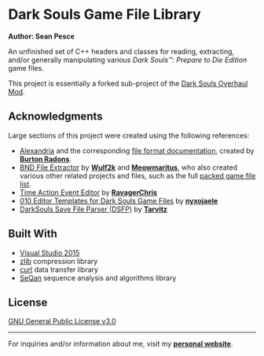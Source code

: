 # Dark Souls Game File Library  
**Author: Sean Pesce**  

An unfinished set of C++ headers and classes for reading, extracting, and/or generally manipulating various *Dark Souls™: Prepare to Die Edition* game files.  

This project is essentially a forked sub-project of the [Dark Souls Overhaul Mod](https://github.com/metal-crow/Dark-Souls-1-Overhaul).  



## Acknowledgments  

Large sections of this project were created using the following references:  

* [Alexandria](https://github.com/Burton-Radons/Alexandria) and the corresponding [file format documentation](<https://sites.google.com/site/fileformats/>), created by **[Burton Radons](https://github.com/Burton-Radons)**.  
* [BND File Extractor](https://github.com/Wulf2k/DeS-BNDBuild) by **[Wulf2k](https://github.com/Wulf2k)** and **[Meowmaritus](https://github.com/Meowmaritus)**, who also created various other related projects and files, such as the full [packed game file list](https://github.com/Wulf2k/DeS-BNDBuild/blob/master/DeS-BNDBuild/fileidx.txt).  
* [Time Action Event Editor](https://github.com/christopherfavo/time-action-event-editor) by **[RavagerChris](https://github.com/christopherfavo)**  
* [010 Editor Templates for Dark Souls Game Files](rsrc/010%20Editor%20Templates/nyxojaele) by **[nyxojaele](https://github.com/nyxojaele)**  
* [DarkSouls Save File Parser (DSFP)](https://github.com/tarvitz/dsfp) by **[Tarvitz](https://github.com/tarvitz)**  



## Built With  

* [Visual Studio 2015](https://www.visualstudio.com/)  
* [zlib](https://zlib.net/) compression library  
* [curl](https://curl.haxx.se/) data transfer library  
* [SeQan](https://www.seqan.de/) sequence analysis and algorithms library  


## License  
[GNU General Public License v3.0](LICENSE)  


---------------------------------------------

For inquiries and/or information about me, visit my **[personal website](https://SeanPesce.github.io)**.  
